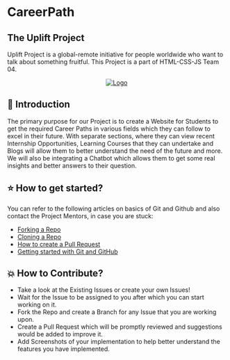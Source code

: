 # CareerPath

## The Uplift Project

Uplift Project is a global-remote initiative for people worldwide who want to talk about something fruitful. This Project is a part of HTML-CSS-JS Team 04.


<p align="center">
  <a href="https://www.girlscript.tech/programs/uplift/index.html">
    <img src="https://www.girlscript.tech/programs/uplift/images/uplift_logo.png" alt="Logo">
  </a>


## 📌 Introduction

The primary purpose for our Project is to create a Website for Students to get the required Career Paths in various fields which they can follow to excel in their future. With separate sections, where they can view recent Internship Opportunities, Learning Courses that they can undertake and Blogs will allow them to better understand the need of the future and more. We will also be integrating a Chatbot which allows them to get some real insights and better answers to their question.

## ⭐ How to get started?

You can refer to the following articles on basics of Git and Github and also contact the Project Mentors, in case you are stuck: 

- [Forking a Repo](https://help.github.com/en/github/getting-started-with-github/fork-a-repo)
- [Cloning a Repo](https://help.github.com/en/desktop/contributing-to-projects/creating-a-pull-request)
- [How to create a Pull Request](https://opensource.com/article/19/7/create-pull-request-github)
- [Getting started with Git and GitHub](https://towardsdatascience.com/getting-started-with-git-and-github-6fcd0f2d4ac6)

##  💥 How to Contribute?

- Take a look at the Existing Issues or create your own Issues!
- Wait for the Issue to be assigned to you after which you can start working on it.
- Fork the Repo and create a Branch for any Issue that you are working upon.
- Create a Pull Request which will be promptly reviewed and suggestions would be added to improve it.
- Add Screenshots of your implementation to help better understand the features you have implemented.

